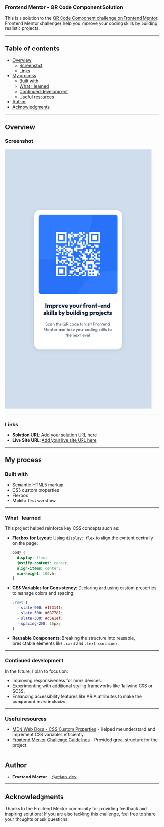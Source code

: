 ### Frontend Mentor - QR Code Component Solution

This is a solution to the [QR Code Component challenge on Frontend Mentor](https://www.frontendmentor.io/challenges/qr-code-component-iux_sIO_H). Frontend Mentor challenges help you improve your coding skills by building realistic projects.

---

## Table of contents

- [Overview](#overview)
  - [Screenshot](#screenshot)
  - [Links](#links)
- [My process](#my-process)
  - [Built with](#built-with)
  - [What I learned](#what-i-learned)
  - [Continued development](#continued-development)
  - [Useful resources](#useful-resources)
- [Author](#author)
- [Acknowledgments](#acknowledgments)

---

## Overview

### Screenshot

![Screenshot of the QR Code Component](./images/screenshot.png)

---

### Links

- **Solution URL**: [Add your solution URL here](https://your-solution-url.com)
- **Live Site URL**: [Add your live site URL here](https://your-live-site-url.com)

---

## My process

### Built with

- Semantic HTML5 markup
- CSS custom properties
- Flexbox
- Mobile-first workflow

---

### What I learned

This project helped reinforce key CSS concepts such as:

- **Flexbox for Layout**:
  Using `display: flex` to align the content centrally on the page:

  ```css
  body {
    display: flex;
    justify-content: center;
    align-items: center;
    min-height: 100vh;
  }
  ```

- **CSS Variables for Consistency**:
  Declaring and using custom properties to manage colors and spacing:

  ```css
  :root {
    --slate-900: #1f314f;
    --slate-500: #687781;
    --slate-300: #d5e1ef;
    --spacing-200: 16px;
  }
  ```

- **Reusable Components**:
  Breaking the structure into reusable, predictable elements like `.card` and `.text-container`.

---

### Continued development

In the future, I plan to focus on:

- Improving responsiveness for more devices.
- Experimenting with additional styling frameworks like Tailwind CSS or SCSS.
- Enhancing accessibility features like ARIA attributes to make the component more inclusive.

---

### Useful resources

- [MDN Web Docs - CSS Custom Properties](https://developer.mozilla.org/en-US/docs/Web/CSS/--*) - Helped me understand and implement CSS variables efficiently.
- [Frontend Mentor Challenge Guidelines](https://www.frontendmentor.io/) - Provided great structure for the project.

---

## Author

- **Frontend Mentor** - [@ethan-dev](https://www.frontendmentor.io/profile/ethan-geek)

---

## Acknowledgments

Thanks to the Frontend Mentor community for providing feedback and inspiring solutions! If you are also tackling this challenge, feel free to share your thoughts or ask questions.
